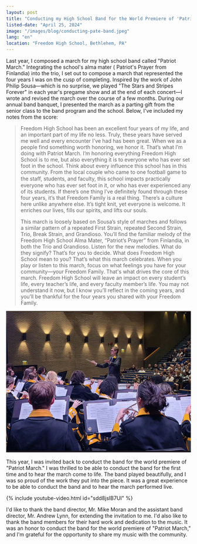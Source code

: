 ```yaml
---
layout: post
title: "Conducting my High School Band for the World Premiere of 'Patriot March'"
listed-date: "April 25, 2024"
image: "/images/blog/conducting-pate-band.jpeg"
lang: "en"
location: "Freedom High School, Bethlehem, PA"
---
```


Last year, I composed a march for my high school band called "Patriot March." Integrating the school's alma mater (
Patriot's Prayer from Finlandia) into the trio, I set out to compose a march that represented the four years I was on
the cusp of completing. Inspired by the work of John Philip Sousa—which is no surprise, we played "The Stars and Stripes
Forever" in each year's pregame show and at the end of each concert—I wrote and revised the march over the course of a
few months. During our annual band banquet, I presented the march as a parting gift from the senior class to the band
program and the school. Below, I've included my notes from the score:

> Freedom High School has been an excellent four years of my life, and an important part of my life no less. Truly,
> these years have served me well and every encounter I’ve had has been great. When we as a people find something worth
> honoring, we honor it. That’s what I’m doing with Patriot March. I’m honoring everything Freedom High School is to me,
> but also everything it is to everyone who has ever set foot in the school. Think about every influence this school has
> in this community. From the local couple who came to one football game to the staﬀ, students, and faculty, this school
> impacts practically everyone who has ever set foot in it, or who has ever experienced any of its students. If there’s
> one thing I’ve definitely found through these four years, it’s that Freedom Family is a real thing. There’s a culture
> here unlike anywhere else. It’s tight knit, yet everyone is welcome. It enriches our lives, fills our spirits, and
> lifts
> our souls.
>
>
> This march is loosely based on Sousa’s style of marches and follows a similar pattern of a repeated First Strain,
> repeated Second Strain, Trio, Break Strain, and Grandioso. You’ll find the familiar melody of the Freedom High School
> Alma Mater, “Patriot’s Prayer” from Finlandia, in both the Trio and Grandioso. Listen for the new melodies. What do
> they
> signify? That’s for you to decide. What does Freedom High School mean to you? That’s what this march celebrates. When
> you play or listen to this march, focus on what feelings you have for your community—your Freedom Family. That's what
> drives the core of this march. Freedom High School will leave an impact on every student’s life, every teacher’s life,
> and every faculty member’s life. You may not understand it now, but I know you’ll reflect in the coming years, and
> you’ll be thankful for the four years you shared with your Freedom Family.

![Conducting the band](/images/blog/conducting-pate-band.jpeg)

This year, I was invited back to conduct the band for the world premiere of "Patriot March." I was thrilled to be able
to conduct the band for the first time and to hear the march come to life. The band played beautifully, and I was so
proud of the work they put into the piece. It was a great experience to be able to conduct the band and to hear the
march performed live.

{% include youtube-video.html id="sdd8jsIB7UI" %}

I'd like to thank the band director, Mr. Mike Moran and the assistant band director, Mr. Andrew Lynn, for
extending the invitation to me. I'd also like to thank the band members for their hard work and dedication to the
music. It was an honor to conduct the band for the world premiere of "Patriot March," and I'm grateful for the
opportunity to share my music with the community.